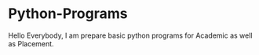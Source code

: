 # Python-Programs
Hello Everybody, I am prepare basic python programs for  Academic as well as Placement. 

